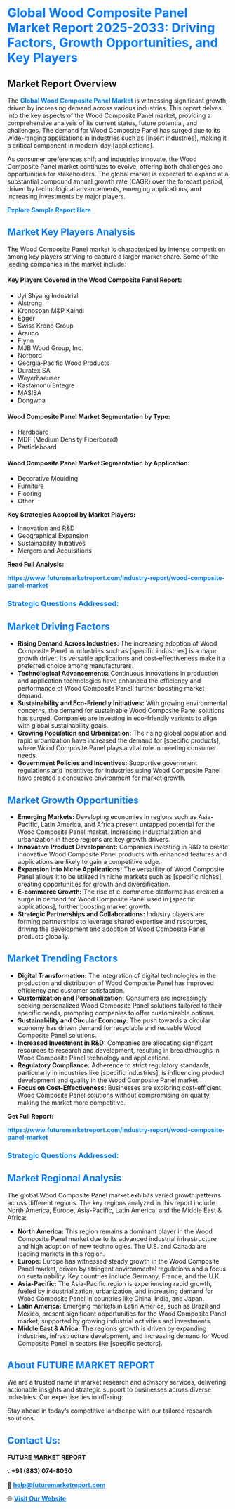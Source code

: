 <h1 style="color: #007BFF;">Global Wood Composite Panel Market Report 2025-2033: Driving Factors, Growth Opportunities, and Key Players</h1>

<section id="overview">
<h2>Market Report Overview</h2>
<p>The <a href="https://www.futuremarketreport.com/industry-report/wood-composite-panel-market" style="color: #007BFF; text-decoration: none;"><strong>Global Wood Composite Panel Market</strong></a> is witnessing significant growth, driven by increasing demand across various industries. This report delves into the key aspects of the Wood Composite Panel market, providing a comprehensive analysis of its current status, future potential, and challenges. The demand for Wood Composite Panel has surged due to its wide-ranging applications in industries such as [insert industries], making it a critical component in modern-day [applications].</p>
<p>As consumer preferences shift and industries innovate, the Wood Composite Panel market continues to evolve, offering both challenges and opportunities for stakeholders. The global market is expected to expand at a substantial compound annual growth rate (CAGR) over the forecast period, driven by technological advancements, emerging applications, and increasing investments by major players.</p>
</section>

<section id="overview">
<p><a href="https://www.futuremarketreport.com/request-sample/reportId=87620" style="color: #007BFF; text-decoration: none;"><strong>Explore Sample Report Here</strong></a></p>
</section>

<section id="key-players">
<h2 style="color: #007BFF;">Market Key Players Analysis</h2>
<p>The Wood Composite Panel market is characterized by intense competition among key players striving to capture a larger market share. Some of the leading companies in the market include:</p>
<h4>Key Players Covered in the Wood Composite Panel Report:</h4>
<ul><li>Jyi Shyang Industrial</li><li>Alstrong</li><li>Kronospan M&amp;P Kaindl</li><li>Egger</li><li>Swiss Krono Group</li><li>Arauco</li><li>Flynn</li><li>MJB Wood Group, Inc.</li><li>Norbord</li><li>Georgia-Pacific Wood Products</li><li>Duratex SA</li><li>Weyerhaeuser</li><li>Kastamonu Entegre</li><li>MASISA</li><li>Dongwha</li></ul>
<h4>Wood Composite Panel Market Segmentation by Type:</h4>
<ul><li>Hardboard</li><li>MDF (Medium Density Fiberboard)</li><li>Particleboard</li></ul>

<h4>Wood Composite Panel Market Segmentation by Application:</h4>
<ul><li>Decorative Moulding</li><li>Furniture</li><li>Flooring</li><li>Other</li></ul>
<p><strong>Key Strategies Adopted by Market Players:</strong></p>
<ul>
<li>Innovation and R&D</li>
<li>Geographical Expansion</li>
<li>Sustainability Initiatives</li>
<li>Mergers and Acquisitions</li>
</ul>
</section>

<section>
<p><strong>Read Full Analysis: </strong></p><a href="https://www.futuremarketreport.com/industry-report/wood-composite-panel-market" style="color: #007BFF; text-decoration: none;"><strong>https://www.futuremarketreport.com/industry-report/wood-composite-panel-market</strong></a>
<h3 style="color: #007BFF;">Strategic Questions Addressed:</h3>
</section>

<section id="driving-factors">
<h2 style="color: #007BFF;">Market Driving Factors</h2>
<ul>
<li><strong>Rising Demand Across Industries:</strong> The increasing adoption of Wood Composite Panel in industries such as [specific industries] is a major growth driver. Its versatile applications and cost-effectiveness make it a preferred choice among manufacturers.</li>
<li><strong>Technological Advancements:</strong> Continuous innovations in production and application technologies have enhanced the efficiency and performance of Wood Composite Panel, further boosting market demand.</li>
<li><strong>Sustainability and Eco-Friendly Initiatives:</strong> With growing environmental concerns, the demand for sustainable Wood Composite Panel solutions has surged. Companies are investing in eco-friendly variants to align with global sustainability goals.</li>
<li><strong>Growing Population and Urbanization:</strong> The rising global population and rapid urbanization have increased the demand for [specific products], where Wood Composite Panel plays a vital role in meeting consumer needs.</li>
<li><strong>Government Policies and Incentives:</strong> Supportive government regulations and incentives for industries using Wood Composite Panel have created a conducive environment for market growth.</li>
</ul>
</section>

<section id="growth-opportunities">
<h2 style="color: #007BFF;">Market Growth Opportunities</h2>
<ul>
<li><strong>Emerging Markets:</strong> Developing economies in regions such as Asia-Pacific, Latin America, and Africa present untapped potential for the Wood Composite Panel market. Increasing industrialization and urbanization in these regions are key growth drivers.</li>
<li><strong>Innovative Product Development:</strong> Companies investing in R&D to create innovative Wood Composite Panel products with enhanced features and applications are likely to gain a competitive edge.</li>
<li><strong>Expansion into Niche Applications:</strong> The versatility of Wood Composite Panel allows it to be utilized in niche markets such as [specific niches], creating opportunities for growth and diversification.</li>
<li><strong>E-commerce Growth:</strong> The rise of e-commerce platforms has created a surge in demand for Wood Composite Panel used in [specific applications], further boosting market growth.</li>
<li><strong>Strategic Partnerships and Collaborations:</strong> Industry players are forming partnerships to leverage shared expertise and resources, driving the development and adoption of Wood Composite Panel products globally.</li>
</ul>
</section>

<section id="trending-factors">
<h2 style="color: #007BFF;">Market Trending Factors</h2>
<ul>
<li><strong>Digital Transformation:</strong> The integration of digital technologies in the production and distribution of Wood Composite Panel has improved efficiency and customer satisfaction.</li>
<li><strong>Customization and Personalization:</strong> Consumers are increasingly seeking personalized Wood Composite Panel solutions tailored to their specific needs, prompting companies to offer customizable options.</li>
<li><strong>Sustainability and Circular Economy:</strong> The push towards a circular economy has driven demand for recyclable and reusable Wood Composite Panel solutions.</li>
<li><strong>Increased Investment in R&D:</strong> Companies are allocating significant resources to research and development, resulting in breakthroughs in Wood Composite Panel technology and applications.</li>
<li><strong>Regulatory Compliance:</strong> Adherence to strict regulatory standards, particularly in industries like [specific industries], is influencing product development and quality in the Wood Composite Panel market.</li>
<li><strong>Focus on Cost-Effectiveness:</strong> Businesses are exploring cost-efficient Wood Composite Panel solutions without compromising on quality, making the market more competitive.</li>
</ul>
</section>

<section>
<p><strong>Get Full Report: </strong></p><a href="https://www.futuremarketreport.com/industry-report/wood-composite-panel-market" style="color: #007BFF; text-decoration: none;"><strong>https://www.futuremarketreport.com/industry-report/wood-composite-panel-market</strong></a>
<h3 style="color: #007BFF;">Strategic Questions Addressed:</h3>
</section>


<section id="regional-analysis">
<h2 style="color: #007BFF;">Market Regional Analysis</h2>
<p>The global Wood Composite Panel market exhibits varied growth patterns across different regions. The key regions analyzed in this report include North America, Europe, Asia-Pacific, Latin America, and the Middle East & Africa:</p>
<ul>
<li><strong>North America:</strong> This region remains a dominant player in the Wood Composite Panel market due to its advanced industrial infrastructure and high adoption of new technologies. The U.S. and Canada are leading markets in this region.</li>
<li><strong>Europe:</strong> Europe has witnessed steady growth in the Wood Composite Panel market, driven by stringent environmental regulations and a focus on sustainability. Key countries include Germany, France, and the U.K.</li>
<li><strong>Asia-Pacific:</strong> The Asia-Pacific region is experiencing rapid growth, fueled by industrialization, urbanization, and increasing demand for Wood Composite Panel in countries like China, India, and Japan.</li>
<li><strong>Latin America:</strong> Emerging markets in Latin America, such as Brazil and Mexico, present significant opportunities for the Wood Composite Panel market, supported by growing industrial activities and investments.</li>
<li><strong>Middle East & Africa:</strong> The region’s growth is driven by expanding industries, infrastructure development, and increasing demand for Wood Composite Panel in sectors like [specific sectors].</li>
</ul>
</section>

<footer>
<h2 style="color: #007BFF;">About FUTURE MARKET REPORT</h2>
<p>We are a trusted name in market research and advisory services, delivering actionable insights and strategic support to businesses across diverse industries. Our expertise lies in offering:</p>

<p>Stay ahead in today’s competitive landscape with our tailored research solutions.</p>

<h2 style="color: #007BFF;">Contact Us:</h2>
<p><strong>FUTURE MARKET REPORT</strong></p>
<p>📞 <strong>+91 (883) 074-8030</strong></p>
<p>📧 <strong><a href="mailto:help@futuremarketreport.com" style="color: #007BFF;">help@futuremarketreport.com</a></strong></p>
<p>🌐 <strong><a href="https://www.futuremarketreport.com/" style="color: #007BFF;">Visit Our Website</a></strong></p>
</footer>